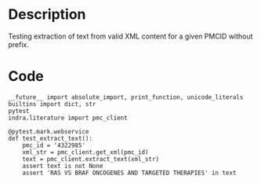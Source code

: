 # Description
Testing extraction of text from valid XML content for a given PMCID without prefix.

# Code
```
__future__ import absolute_import, print_function, unicode_literals
builtins import dict, str
pytest
indra.literature import pmc_client

@pytest.mark.webservice
def test_extract_text():
    pmc_id = '4322985'
    xml_str = pmc_client.get_xml(pmc_id)
    text = pmc_client.extract_text(xml_str)
    assert text is not None
    assert 'RAS VS BRAF ONCOGENES AND TARGETED THERAPIES' in text

```
